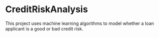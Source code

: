 # CreditRiskAnalysis
This project uses machine learning algorithms to model whether a loan applicant is a good or bad credit risk.

